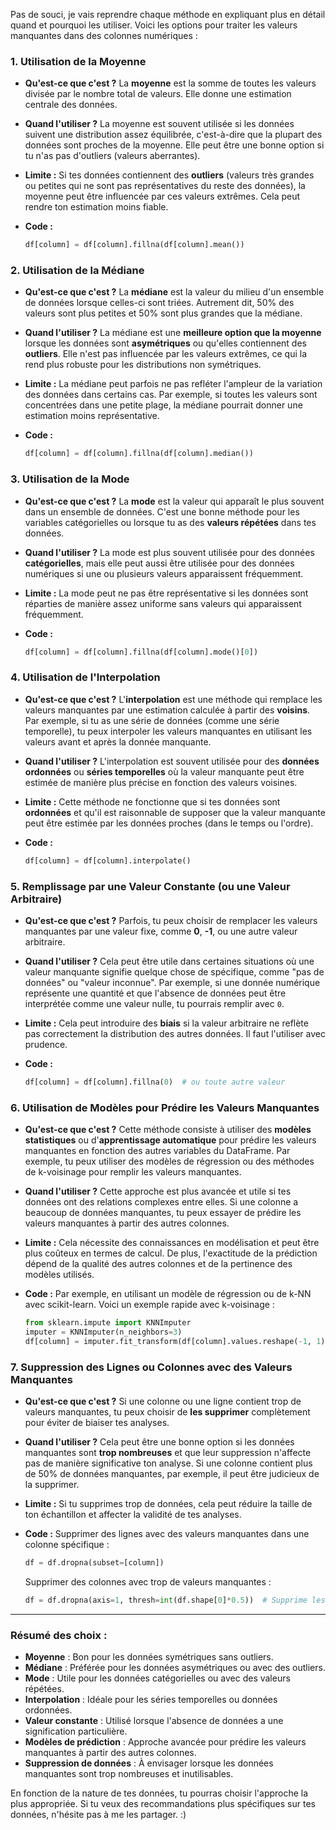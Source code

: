 Pas de souci, je vais reprendre chaque méthode en expliquant plus en détail quand et pourquoi les utiliser. Voici les options pour traiter les valeurs manquantes dans des colonnes numériques :

### 1. **Utilisation de la Moyenne**
   - **Qu'est-ce que c'est ?**
     La **moyenne** est la somme de toutes les valeurs divisée par le nombre total de valeurs. Elle donne une estimation centrale des données.
   
   - **Quand l'utiliser ?**
     La moyenne est souvent utilisée si les données suivent une distribution assez équilibrée, c'est-à-dire que la plupart des données sont proches de la moyenne. Elle peut être une bonne option si tu n'as pas d'outliers (valeurs aberrantes).
   
   - **Limite :**
     Si tes données contiennent des **outliers** (valeurs très grandes ou petites qui ne sont pas représentatives du reste des données), la moyenne peut être influencée par ces valeurs extrêmes. Cela peut rendre ton estimation moins fiable.
   
   - **Code :**
     ```python
     df[column] = df[column].fillna(df[column].mean())
     ```

### 2. **Utilisation de la Médiane**
   - **Qu'est-ce que c'est ?**
     La **médiane** est la valeur du milieu d'un ensemble de données lorsque celles-ci sont triées. Autrement dit, 50% des valeurs sont plus petites et 50% sont plus grandes que la médiane.
   
   - **Quand l'utiliser ?**
     La médiane est une **meilleure option que la moyenne** lorsque les données sont **asymétriques** ou qu'elles contiennent des **outliers**. Elle n'est pas influencée par les valeurs extrêmes, ce qui la rend plus robuste pour les distributions non symétriques.
   
   - **Limite :**
     La médiane peut parfois ne pas refléter l'ampleur de la variation des données dans certains cas. Par exemple, si toutes les valeurs sont concentrées dans une petite plage, la médiane pourrait donner une estimation moins représentative.
   
   - **Code :**
     ```python
     df[column] = df[column].fillna(df[column].median())
     ```

### 3. **Utilisation de la Mode**
   - **Qu'est-ce que c'est ?**
     La **mode** est la valeur qui apparaît le plus souvent dans un ensemble de données. C'est une bonne méthode pour les variables catégorielles ou lorsque tu as des **valeurs répétées** dans tes données.
   
   - **Quand l'utiliser ?**
     La mode est plus souvent utilisée pour des données **catégorielles**, mais elle peut aussi être utilisée pour des données numériques si une ou plusieurs valeurs apparaissent fréquemment.
   
   - **Limite :**
     La mode peut ne pas être représentative si les données sont réparties de manière assez uniforme sans valeurs qui apparaissent fréquemment.
   
   - **Code :**
     ```python
     df[column] = df[column].fillna(df[column].mode()[0])
     ```

### 4. **Utilisation de l'Interpolation**
   - **Qu'est-ce que c'est ?**
     L'**interpolation** est une méthode qui remplace les valeurs manquantes par une estimation calculée à partir des **voisins**. Par exemple, si tu as une série de données (comme une série temporelle), tu peux interpoler les valeurs manquantes en utilisant les valeurs avant et après la donnée manquante.
   
   - **Quand l'utiliser ?**
     L'interpolation est souvent utilisée pour des **données ordonnées** ou **séries temporelles** où la valeur manquante peut être estimée de manière plus précise en fonction des valeurs voisines.
   
   - **Limite :**
     Cette méthode ne fonctionne que si tes données sont **ordonnées** et qu'il est raisonnable de supposer que la valeur manquante peut être estimée par les données proches (dans le temps ou l'ordre).
   
   - **Code :**
     ```python
     df[column] = df[column].interpolate()
     ```

### 5. **Remplissage par une Valeur Constante (ou une Valeur Arbitraire)**
   - **Qu'est-ce que c'est ?**
     Parfois, tu peux choisir de remplacer les valeurs manquantes par une valeur fixe, comme **0**, **-1**, ou une autre valeur arbitraire.
   
   - **Quand l'utiliser ?**
     Cela peut être utile dans certaines situations où une valeur manquante signifie quelque chose de spécifique, comme "pas de données" ou "valeur inconnue". Par exemple, si une donnée numérique représente une quantité et que l'absence de données peut être interprétée comme une valeur nulle, tu pourrais remplir avec `0`.
   
   - **Limite :**
     Cela peut introduire des **biais** si la valeur arbitraire ne reflète pas correctement la distribution des autres données. Il faut l'utiliser avec prudence.
   
   - **Code :**
     ```python
     df[column] = df[column].fillna(0)  # ou toute autre valeur
     ```

### 6. **Utilisation de Modèles pour Prédire les Valeurs Manquantes**
   - **Qu'est-ce que c'est ?**
     Cette méthode consiste à utiliser des **modèles statistiques** ou d'**apprentissage automatique** pour prédire les valeurs manquantes en fonction des autres variables du DataFrame. Par exemple, tu peux utiliser des modèles de régression ou des méthodes de k-voisinage pour remplir les valeurs manquantes.
   
   - **Quand l'utiliser ?**
     Cette approche est plus avancée et utile si tes données ont des relations complexes entre elles. Si une colonne a beaucoup de données manquantes, tu peux essayer de prédire les valeurs manquantes à partir des autres colonnes.
   
   - **Limite :**
     Cela nécessite des connaissances en modélisation et peut être plus coûteux en termes de calcul. De plus, l'exactitude de la prédiction dépend de la qualité des autres colonnes et de la pertinence des modèles utilisés.
   
   - **Code :**
     Par exemple, en utilisant un modèle de régression ou de k-NN avec scikit-learn. Voici un exemple rapide avec k-voisinage :
     ```python
     from sklearn.impute import KNNImputer
     imputer = KNNImputer(n_neighbors=3)
     df[column] = imputer.fit_transform(df[column].values.reshape(-1, 1))
     ```

### 7. **Suppression des Lignes ou Colonnes avec des Valeurs Manquantes**
   - **Qu'est-ce que c'est ?**
     Si une colonne ou une ligne contient trop de valeurs manquantes, tu peux choisir de **les supprimer** complètement pour éviter de biaiser tes analyses.
   
   - **Quand l'utiliser ?**
     Cela peut être une bonne option si les données manquantes sont **trop nombreuses** et que leur suppression n'affecte pas de manière significative ton analyse. Si une colonne contient plus de 50% de données manquantes, par exemple, il peut être judicieux de la supprimer.
   
   - **Limite :**
     Si tu supprimes trop de données, cela peut réduire la taille de ton échantillon et affecter la validité de tes analyses.
   
   - **Code :**
     Supprimer des lignes avec des valeurs manquantes dans une colonne spécifique :
     ```python
     df = df.dropna(subset=[column])
     ```
     Supprimer des colonnes avec trop de valeurs manquantes :
     ```python
     df = df.dropna(axis=1, thresh=int(df.shape[0]*0.5))  # Supprime les colonnes avec plus de 50% de données manquantes
     ```

---

### Résumé des choix :

- **Moyenne** : Bon pour les données symétriques sans outliers.
- **Médiane** : Préférée pour les données asymétriques ou avec des outliers.
- **Mode** : Utile pour les données catégorielles ou avec des valeurs répétées.
- **Interpolation** : Idéale pour les séries temporelles ou données ordonnées.
- **Valeur constante** : Utilisé lorsque l'absence de données a une signification particulière.
- **Modèles de prédiction** : Approche avancée pour prédire les valeurs manquantes à partir des autres colonnes.
- **Suppression de données** : À envisager lorsque les données manquantes sont trop nombreuses et inutilisables.

En fonction de la nature de tes données, tu pourras choisir l'approche la plus appropriée. Si tu veux des recommandations plus spécifiques sur tes données, n'hésite pas à me les partager. :)